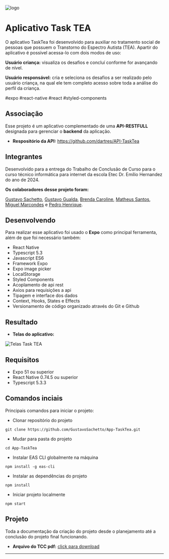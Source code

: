 ![logo](https://github.com/user-attachments/assets/5821ec6b-f3b4-48b9-9d73-bdad99861ca3)

# Aplicativo Task TEA
O aplicativo TaskTea foi desenvolvido para auxiliar no tratamento social de pessoas que possuem o Transtorno do Espectro Autista (TEA). Apartir do aplicativo é possivel acessa-lo com dois modos de uso:

__Usuário criança:__ visualiza os desafios e concluí conforme for avançando de nível.

__Usuário responsável:__ cria e seleciona os desafios a ser realizado pelo usuário criança, na qual ele tem completo acesso sobre toda a análise do perfil da criança.

#expo #react-native #react #styled-components

## Associação
Esse projeto é um aplicativo complementado de uma __API-RESTFULL__ designada para gerenciar o __backend__ da aplicação.
- __Respositório da API:__ https://github.com/dartres/API-TaskTea

## Integrantes
Desenvolvido para a entrega do Trabalho de Conclusão de Curso para o curso técnico informática para internet da escola Etec Dr. Emílio Hernandez do ano de 2024.

__Os colaboradores desse projeto foram:__ 

<a href="https://github.com/GustavoSachetto" target="_blank">Gustavo Sachetto</a>, 
<a href="https://github.com/iCrowleySHR" target="_blank">Gustavo Gualda</a>, 
<a href="https://github.com/dartres" target="_blank">Brenda Caroline</a>,
<a href="https://github.com/matheussantosrodrigues" target="_blank">Matheus Santos</a>,
<a href="https://github.com/Miguelzzzz" target="_blank">Miguel Marcondes</a> e 
<a href="https://github.com/phpparker" target="_blank">Pedro Henrique</a>.

## Desenvolvendo
Para realizar esse aplicativo foi usado o __Expo__ como principal ferramenta, além de que foi necessário também:
- React Native
- Typescript 5.3
- Javascript ES6
- Framework Expo
- Expo image picker
- LocalStorage
- Styled Components
- Acoplamento de api rest
- Axios para requisições a api
- Tipagem e interface dos dados
- Context, Hooks, States e Effects
- Versionamento de código organizado através do Git e Github

## Resultado
- __Telas do aplicativo:__
  
![Telas Task TEA](https://github.com/user-attachments/assets/338dfe17-9aec-48ad-bded-6b4e799af1d5)

## Requisitos
- Expo 51 ou superior
- React Native 0.74.5 ou superior
- Typescript 5.3.3

## Comandos inciais
Principais comandos para iniciar o projeto:

- Clonar repositório do projeto
```
git clone https://github.com/GustavoSachetto/App-TaskTea.git
```

- Mudar para pasta do projeto
```
cd App-TaskTea
```

- Instalar EAS CLI globalmente na máquina
```
npm install -g eas-cli
```

- Instalar as dependências do projeto
```
npm install
```

- Iniciar projeto localmente
```
npm start
```

## Projeto
Toda a documentação da criação do projeto desde o planejamento até a conclusão do projeto final funcionando.

- __Arquivo do TCC pdf:__ [click para download](https://github.com/user-attachments/files/17969719/Documentacao.TCC.TaskTea.pdf)

*****************
